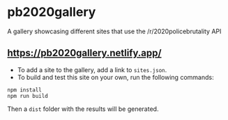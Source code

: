 # pb2020gallery
A gallery showcasing different sites that use the /r/2020policebrutality API

## https://pb2020gallery.netlify.app/

* To add a site to the gallery, add a link to `sites.json`.
* To build and test this site on your own, run the following commands:

```
npm install
npm run build
```

Then a `dist` folder with the results will be generated.
